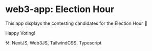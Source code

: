 
# web3-app: Election Hour

This app displays the contesting candidates for the Election Hour 🚀

Happy Voting!

⚒️: NextJS, Web3JS, TailwindCSS, Typescript
